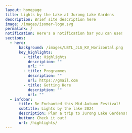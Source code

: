 ```yaml
---
layout: homepage
title: Lights by the Lake at Jurong Lake Gardens
description: Brief site description here
image: /images/isomer-logo.svg
permalink: /
notification: Here's a notification bar you can use!
sections:
  - hero:
      background: /images/LBTL_JLG_KV_Horizontal.png
      key_highlights:
        - title: Highlights
          description: ""
          url: ""
        - title: Programmes
          description: ""
          url: https://gmail.com
        - title: Getting Here
          description: ""
          url: ""
  - infobar:
      title: Be Enchanted this Mid-Autumn Festival!
      subtitle: Lights by the lake 2024
      description: Plan a trip to Jurong Lake Gardens!
      button: Check it out!
      url: /highlights/
---
```

